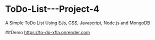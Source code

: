 # ToDo-List---Project-4
A Simple ToDo List Using EJs, CSS, Javascript, Node.js and MongoDB


##Demo
https://to-do-xfla.onrender.com
